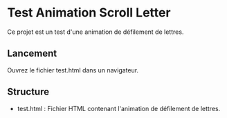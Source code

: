 # Test Animation Scroll Letter

Ce projet est un test d'une animation de défilement de lettres.

## Lancement

Ouvrez le fichier test.html dans un navigateur.

## Structure

- test.html : Fichier HTML contenant l'animation de défilement de lettres.
